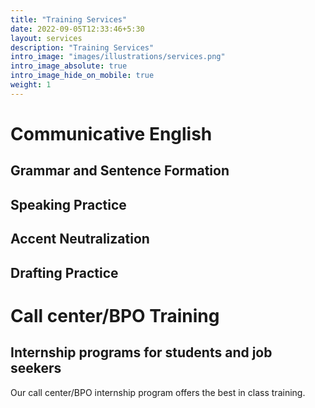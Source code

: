 ```yaml
---
title: "Training Services"
date: 2022-09-05T12:33:46+5:30
layout: services
description: "Training Services"
intro_image: "images/illustrations/services.png"
intro_image_absolute: true
intro_image_hide_on_mobile: true
weight: 1
---
```

# Communicative English

## Grammar and Sentence Formation

## Speaking Practice

## Accent Neutralization

## Drafting Practice

# Call center/BPO Training

## Internship programs for students and job seekers

Our call center/BPO internship program offers the best in class training.